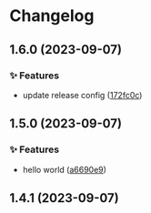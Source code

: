 # Changelog

## 1.6.0 (2023-09-07)


### ✨ Features

* update release config ([172fc0c](https://github.com/carbon-design-system/gatsby-theme-carbon/commit/172fc0c04d186194a970f36705c9628f9a0b8e90))

## 1.5.0 (2023-09-07)


### ✨ Features

* hello world ([a6690e9](https://github.com/carbon-design-system/gatsby-theme-carbon/commit/a6690e95dadee0586b4eb3bad9543efc90627c71))

## 1.4.1 (2023-09-07)